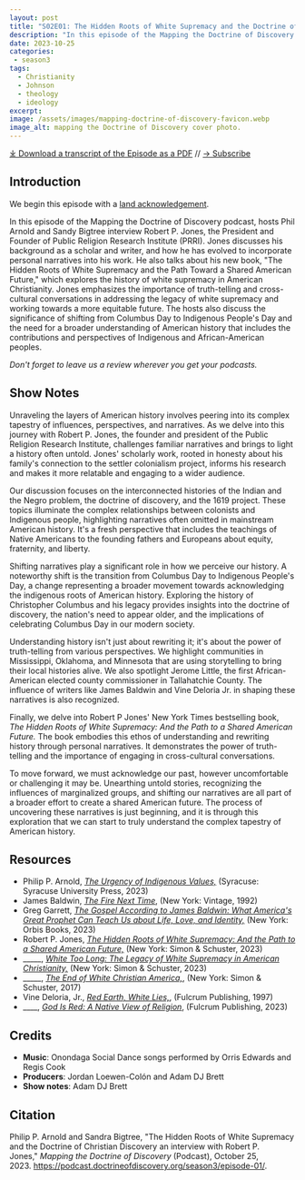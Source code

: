 ```yaml
---
layout: post
title: "S02E01: The Hidden Roots of White Supremacy and the Doctrine of Christian Discovery an interview with Robert P. Jones"
description: "In this episode of the Mapping the Doctrine of Discovery podcast, hosts Phil Arnold and Sandy Bigtree interview Robert P. Jones, the President and Founder of Public Religion Research Institute (PRRI)."
date: 2023-10-25
categories: 
 - season3
tags: 
  - Christianity
  - Johnson
  - theology
  - ideology
excerpt: 
image: /assets/images/mapping-doctrine-of-discovery-favicon.webp
image_alt: mapping the Doctrine of Discovery cover photo.
---
```

<div id="buzzsprout-player-13844623"></div><script src="https://www.buzzsprout.com/1926214/13844623-the-hidden-roots-of-white-supremacy-and-the-doctrine-of-christian-discovery-an-interview-with-robert-p-jones.js?container_id=buzzsprout-player-13844623&player=small" type="text/javascript" charset="utf-8"></script>


[⤓ Download a transcript of the Episode as a PDF](/assets/pdfs/S02E01-Hidden-Roots-White-Supremacy-Robert-P-Jones-PRRI-TRANSCRIPT.pdf) // [→ Subscribe](/subscribe/)

## Introduction
We begin this episode with a [land acknowledgement](https://podcast.doctrineofdiscovery.org/land/).

In this episode of the Mapping the Doctrine of Discovery podcast, hosts Phil Arnold and Sandy Bigtree interview Robert P. Jones, the President and Founder of Public Religion Research Institute (PRRI). Jones discusses his background as a scholar and writer, and how he has evolved to incorporate personal narratives into his work. He also talks about his new book, "The Hidden Roots of White Supremacy and the Path Toward a Shared American Future," which explores the history of white supremacy in American Christianity. Jones emphasizes the importance of truth-telling and cross-cultural conversations in addressing the legacy of white supremacy and working towards a more equitable future. The hosts also discuss the significance of shifting from Columbus Day to Indigenous People's Day and the need for a broader understanding of American history that includes the contributions and perspectives of Indigenous and African-American peoples.

*Don't forget to leave us a review wherever you get your podcasts.*


## Show Notes
Unraveling the layers of American history involves peering into its complex tapestry of influences, perspectives, and narratives. As we delve into this journey with Robert P. Jones, the founder and president of the Public Religion Research Institute, challenges familiar narratives and brings to light a history often untold. Jones' scholarly work, rooted in honesty about his family's connection to the settler colonialism project, informs his research and makes it more relatable and engaging to a wider audience.

Our discussion focuses on the interconnected histories of the Indian and the Negro problem, the doctrine of discovery, and the 1619 project. These topics illuminate the complex relationships between colonists and Indigenous people, highlighting narratives often omitted in mainstream American history. It's a fresh perspective that includes the teachings of Native Americans to the founding fathers and Europeans about equity, fraternity, and liberty.

Shifting narratives play a significant role in how we perceive our history. A noteworthy shift is the transition from Columbus Day to Indigenous People's Day, a change representing a broader movement towards acknowledging the indigenous roots of American history. Exploring the history of Christopher Columbus and his legacy provides insights into the doctrine of discovery, the nation's need to appear older, and the implications of celebrating Columbus Day in our modern society.

Understanding history isn't just about rewriting it; it's about the power of truth-telling from various perspectives. We highlight communities in Mississippi, Oklahoma, and Minnesota that are using storytelling to bring their local histories alive. We also spotlight Jerome Little, the first African-American elected county commissioner in Tallahatchie County. The influence of writers like James Baldwin and Vine Deloria Jr. in shaping these narratives is also recognized.

Finally, we delve into Robert P Jones' New York Times bestselling book, *The Hidden Roots of White Supremacy: And the Path to a Shared American Future.* The book embodies this ethos of understanding and rewriting history through personal narratives. It demonstrates the power of truth-telling and the importance of engaging in cross-cultural conversations.

To move forward, we must acknowledge our past, however uncomfortable or challenging it may be. Unearthing untold stories, recognizing the influences of marginalized groups, and shifting our narratives are all part of a broader effort to create a shared American future. The process of uncovering these narratives is just beginning, and it is through this exploration that we can start to truly understand the complex tapestry of American history.



## Resources
- Philip P. Arnold, [*The Urgency of Indigenous Values,*](https://bookshop.org/p/books/the-urgency-of-indigenous-values-philip-p-arnold/19942005?aid=56272&ean=9780815638087&listref=whitetoolong-newsletter-bookshelf) (Syracuse: Syracuse University Press, 2023)
- James Baldwin, [*The Fire Next Time*](https://bookshop.org/p/books/the-fire-next-time-james-baldwin/6719846?ean=9780679744726), (New York: Vintage, 1992)
- Greg Garrett, [*The Gospel According to James Baldwin: What America's Great Prophet Can Teach Us about Life, Love, and Identity,*](https://bookshop.org/p/books/the-gospel-according-to-james-baldwin-what-america-s-great-prophet-can-teach-us-about-life-love-and-identity-greg-garrett/19747261?aid=56272&ean=9781626985391&listref=whitetoolong-newsletter-bookshelf) (New York: Orbis Books, 2023)
- Robert P. Jones, [*The Hidden Roots of White Supremacy: And the Path to a Shared American Future,*](https://bookshop.org/p/books/the-hidden-roots-of-white-supremacy-and-the-path-to-a-shared-american-future-robert-p-jones/19726759?aid=56272&ean=9781668009512&listref=whitetoolong-newsletter-bookshelf) (New York: Simon & Schuster, 2023)
- _____, [*White Too Long: The Legacy of White Supremacy in American Christianity,*](https://bookshop.org/p/books/white-too-long-the-legacy-of-white-supremacy-in-american-christianity-robert-p-jones/13737642?aid=56272&ean=9781982122874&listref=whitetoolong-newsletter-bookshelf) (New York: Simon & Schuster, 2023)
- _____, [*The End of White Christian America,*](https://bookshop.org/p/books/the-end-of-white-christian-america-robert-p-jones/6767435?aid=56272&ean=9781501122323&listref=whitetoolong-newsletter-bookshelf), (New York: Simon & Schuster, 2017)
- Vine Deloria, Jr., [*Red Earth, White Lies,*](https://bookshop.org/p/books/red-earth-white-lies-jr-vine-deloria/8210521?ean=9781555913885), (Fulcrum Publishing, 1997)
- ____, [*God Is Red: A Native View of Religion*](https://bookshop.org/p/books/god-is-red-a-native-view-of-religion-vine-deloria-jr/18961651?ean=9781682753149), (Fulcrum Publishing, 2023)



## Credits

- **Music**: Onondaga Social Dance songs performed by Orris Edwards and Regis Cook
- **Producers**: Jordan Loewen-Colón and Adam DJ Brett
- **Show notes**: Adam DJ Brett

## Citation

Philip P. Arnold and Sandra Bigtree, "The Hidden Roots of White Supremacy and the Doctrine of Christian Discovery an interview with Robert P. Jones," _Mapping the Doctrine of Discovery_ (Podcast), October 25, 2023. <https://podcast.doctrineofdiscovery.org/season3/episode-01/>.

